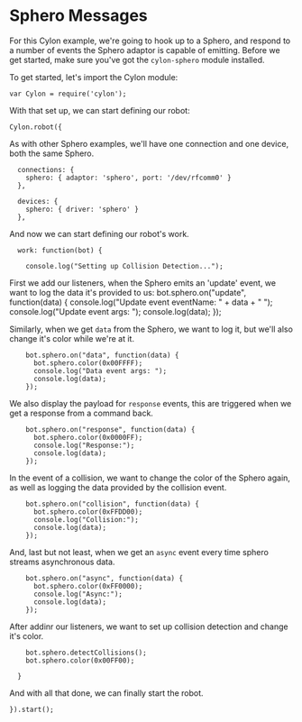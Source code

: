 # Sphero Messages

For this Cylon example, we're going to hook up to a Sphero, and respond to
a number of events the Sphero adaptor is capable of emitting. Before we get
started, make sure you've got the `cylon-sphero` module installed.

To get started, let's import the Cylon module:

    var Cylon = require('cylon');

With that set up, we can start defining our robot:

    Cylon.robot({

As with other Sphero examples, we'll have one connection and one device, both
the same Sphero.

      connections: {
        sphero: { adaptor: 'sphero', port: '/dev/rfcomm0' }
      },

      devices: {
        sphero: { driver: 'sphero' }
      },

And now we can start defining our robot's work.

      work: function(bot) {

        console.log("Setting up Collision Detection...");

First we add our listeners, when the Sphero emits an 'update' event, we want to
log the data it's provided to us:
        bot.sphero.on("update", function(data) {
          console.log("Update event eventName: " + data + " ");
          console.log("Update event args: ");
          console.log(data);
        });

Similarly, when we get `data` from the Sphero, we want to log it, but
we'll also change it's color while we're at it.

        bot.sphero.on("data", function(data) {
          bot.sphero.color(0x00FFFF);
          console.log("Data event args: ");
          console.log(data);
        });

We also display the payload for `response` events, this are triggered when we get a
response from a command back.

        bot.sphero.on("response", function(data) {
          bot.sphero.color(0x0000FF);
          console.log("Response:");
          console.log(data);
        });

In the event of a collision, we want to change the color of the Sphero again, as
well as logging the data provided by the collision event.

        bot.sphero.on("collision", function(data) {
          bot.sphero.color(0xFFDD00);
          console.log("Collision:");
          console.log(data);
        });

And, last but not least, when we get an `async` event every time sphero streams
asynchronous data.

        bot.sphero.on("async", function(data) {
          bot.sphero.color(0xFF0000);
          console.log("Async:");
          console.log(data);
        });

After addinr our listeners, we want to set up collision detection and change
it's color.

        bot.sphero.detectCollisions();
        bot.sphero.color(0x00FF00);

      }

And with all that done, we can finally start the robot.

    }).start();
